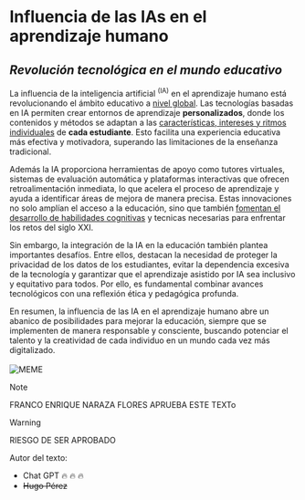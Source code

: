 # **Influencia de las IAs en el aprendizaje humano**
## _Revolución tecnológica en el mundo educativo_
La influencia de la inteligencia artificial <sup>(IA)</sup> en el aprendizaje humano está revolucionando el ámbito educativo a <ins>nivel global</ins>. Las tecnologías basadas en IA permiten crear entornos de aprendizaje **personalizados**, donde los contenidos y métodos se adaptan a las <ins>características, intereses y ritmos individuales</ins> de **cada estudiante**. Esto facilita una experiencia educativa más efectiva y motivadora, superando las limitaciones de la enseñanza tradicional.

Además la IA proporciona herramientas de apoyo como tutores virtuales, sistemas de evaluación automática y plataformas interactivas que ofrecen retroalimentación inmediata, lo que acelera el proceso de aprendizaje y ayuda a identificar áreas de mejora de manera precisa. Estas innovaciones no solo amplían el acceso a la educación, sino que también [fomentan el desarrollo de habilidades cognitivas](datos.txt) y tecnicas necesarias para enfrentar los retos del siglo XXI.

Sin embargo, la integración de la IA en la educación también plantea importantes desafíos. Entre ellos, destacan la necesidad de proteger la privacidad de los datos de los estudiantes, evitar la dependencia excesiva de la tecnología y garantizar que el aprendizaje asistido por IA sea inclusivo y equitativo para todos. Por ello, es fundamental combinar avances tecnológicos con una reflexión ética y pedagógica profunda.

En resumen, la influencia de las IA en el aprendizaje humano abre un abanico de posibilidades para mejorar la educación, siempre que se implementen de manera responsable y consciente, buscando potenciar el talento y la creatividad de cada individuo en un mundo cada vez más digitalizado.
<br>
<br>
![MEME](https://file.aiquickdraw.com/tool-page/example-images/1751607687902uyz6ivxu.png)
> [!NOTE] 
> FRANCO ENRIQUE NARAZA FLORES APRUEBA ESTE TEXTo

> [!WARNING]
> RIESGO DE SER APROBADO

Autor del texto:
- Chat GPT :fire: :fire: :fire:
- ~~Hugo Pérez~~